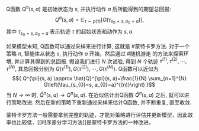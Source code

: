 Q函数 ${Q^{\pi}(s, a)}$ 是初始状态为 ${s}$, 并执行动作 ${a}$ 后所能得到的期望总回报: $${ Q^{\pi}(s, a)=\mathbb{E}_{\tau \sim p(\tau)}\left[G\left(\tau_{s_{0}=s, a_{0}=a}\right)\right], }$$ 其中 ${\tau_{s_{0}=s, a_{0}=a}}$ 表示轨迹 ${\tau}$ 的起始状态和动作为 ${s, a}$. 

如果模型末知, Q函数可以通过采样来进行计算, 这就是 #蒙特卡罗方法. 对于一个策略 ${\pi}$, 智能体从状态 ${s}$, 执行动作 ${a}$ 开始，然后通过 #随机游走 的方法来探索环境, 并计算其得到的总回报. 假设我们进行 ${N}$ 次试验, 得到 ${N}$ 个轨迹 ${\tau^{(1)}, \tau^{(2)}, \cdots, \tau^{(N)}}$, 其总回报分别为 ${G\left(\tau^{(1)}\right), G\left(\tau^{(2)}\right), \cdots, G\left(\tau^{(N)}\right)}$. Q函数可以近似为 $${ Q^{\pi}(s, a) \approx \hat{Q}^{\pi}(s, a)=\frac{1}{N} \sum_{n=1}^{N} G\left(\tau_{s_{0}=s, a_{0}=a}^{(n)}\right) }$$ 当 ${N \rightarrow \infty}$ 时, ${\hat{Q}^{\pi}(s, a) \rightarrow Q^{\pi}(s, a)}$. 在近似估计出Q函数 ${\hat{Q}^{\pi}(s, a)}$ 之后, 就可以进行策略改进. 然后在新的策略下重新通过采样来估计Q函数, 并不断重复, 直至收敛.

蒙特卡罗方法一般需要拿到完整的轨迹，才能对策略进行评估并更新模型，因此效率也比较低．[[时序差分学习方法]]是蒙特卡罗方法的一种改进，